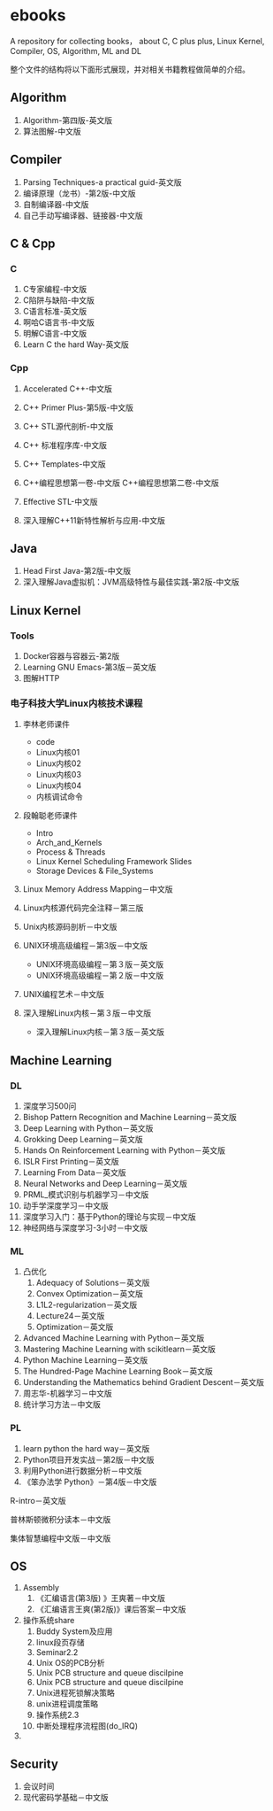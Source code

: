 # ebooks

A repository for collecting books， about C, C plus plus, Linux Kernel, Compiler, OS, Algorithm, ML and DL

整个文件的结构将以下面形式展现，并对相关书籍教程做简单的介绍。

## Algorithm

1. Algorithm-第四版-英文版 
2. 算法图解-中文版

## Compiler

1. Parsing Techniques-a practical guid-英文版
2. 编译原理（龙书）-第2版-中文版
3. 自制编译器-中文版
4. 自己手动写编译器、链接器-中文版

## C & Cpp

### C

1. C专家编程-中文版
2. C陷阱与缺陷-中文版
3. C语言标准-英文版
4. 啊哈C语言书-中文版
5. 明解C语言-中文版
6. Learn C the hard Way-英文版

### Cpp

1. Accelerated C++-中文版
2. C++ Primer Plus-第5版-中文版
3. C++ STL源代剖析-中文版
4. C++ 标准程序库-中文版
5. C++ Templates-中文版
6. C++编程思想第一卷-中文版
   C++编程思想第二卷-中文版

7. Effective STL-中文版
8. 深入理解C++11新特性解析与应用-中文版

## Java

1. Head First Java-第2版-中文版
2. 深入理解Java虚拟机：JVM高级特性与最佳实践-第2版-中文版

## Linux Kernel

### Tools

1. Docker容器与容器云-第2版
2. Learning GNU Emacs-第3版－英文版
3. 图解HTTP

### 电子科技大学Linux内核技术课程

1. 李林老师课件
   - code
   - Linux内核01
   - Linux内核02
   - Linux内核03
   - Linux内核04
   - 内核调试命令
2. 段翰聪老师课件
   - Intro
   - Arch_and_Kernels
   - Process & Threads
   - Linux Kernel Scheduling Framework Slides
   - Storage Devices & File_Systems

3. Linux Memory Address Mapping－中文版
4. Linux内核源代码完全注释－第三版
5. Unix内核源码剖析－中文版
6. UNIX环境高级编程－第3版－中文版
   - UNIX环境高级编程－第３版－英文版
   - UNIX环境高级编程－第２版－中文版
7. UNIX编程艺术－中文版
8. 深入理解Linux内核－第３版－中文版
   - 深入理解Linux内核－第３版－英文版

## Machine Learning

### DL

1. 深度学习500问
2. Bishop Pattern Recognition and Machine Learning－英文版
3. Deep Learning with Python－英文版
4. Grokking Deep Learning－英文版
5. Hands On Reinforcement Learning with Python－英文版
6. ISLR First Printing－英文版
7. Learning From Data－英文版
8. Neural Networks and Deep Learning－英文版
9. PRML_模式识别与机器学习－中文版
10. 动手学深度学习－中文版
11. 深度学习入门：基于Python的理论与实现－中文版
12. 神经网络与深度学习-3小时－中文版

### ML

1. 凸优化
   1. Adequacy of Solutions－英文版
   2. Convex Optimization－英文版
   3. L1L2-regularization－英文版
   4. Lecture24－英文版
   5. Optimization－英文版
2. Advanced Machine Learning with Python－英文版
3. Mastering Machine Learning with scikitlearn－英文版
4. Python Machine Learning－英文版
5. The Hundred-Page Machine Learning Book－英文版
6. Understanding the Mathematics behind Gradient Descent－英文版
7. 周志华-机器学习－中文版
8. 统计学习方法－中文版

### PL

1. learn python the hard way－英文版
2. Python项目开发实战－第2版－中文版
3. 利用Python进行数据分析－中文版
4. 《笨办法学 Python》－第4版－中文版

R-intro－英文版

普林斯顿微积分读本－中文版

集体智慧编程中文版－中文版

## OS

1. Assembly
   1. 《汇编语言(第3版) 》王爽著－中文版
   2. 《汇编语言王爽(第2版)》课后答案－中文版
2. 操作系统share
   1. Buddy System及应用
   2. linux段页存储
   3. Seminar2.2
   4. Unix OS的PCB分析
   5. Unix PCB structure and queue discilpine
   6. Unix PCB structure and queue discilpine
   7. Unix进程死锁解决策略
   8. unix进程调度策略
   9. 操作系统2.3
   10. 中断处理程序流程图(do_IRQ)
3. 

## Security

1. 会议时间
2. 现代密码学基础－中文版
